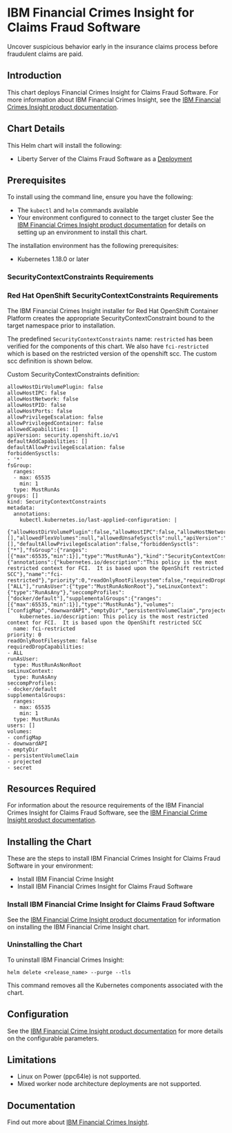 
# IBM Financial Crimes Insight for Claims Fraud Software
Uncover suspicious behavior early in the insurance claims process before fraudulent claims are paid.

## Introduction
This chart deploys Financial Crimes Insight for Claims Fraud Software. For more information about IBM Financial Crimes Insight, see the [IBM Financial Crimes Insight product documentation](https://www.ibm.com/support/knowledgecenter/SSCKRH_6.6.0/fcii/kc_welcome.html).

## Chart Details
This Helm chart will install the following:

- Liberty Server of the Claims Fraud Software as a [Deployment](https://kubernetes.io/docs/concepts/workloads/controllers/deployment/)

## Prerequisites
To install using the command line, ensure you have the following:

- The `kubectl` and `helm` commands available
- Your environment configured to connect to the target cluster
See the [IBM Financial Crimes Insight product documentation](https://www.ibm.com/support/knowledgecenter/SSCKRH_6.6.0/fcii/t_inst_cf_checklist.html) for details on setting up an environment to install this chart.

The installation environment has the following prerequisites:

- Kubernetes 1.18.0 or later

### SecurityContextConstraints Requirements

### Red Hat OpenShift SecurityContextConstraints Requirements
The IBM Financial Crimes Insight installer for Red Hat OpenShift Container Platform creates the appropriate SecurityContextConstraint bound to the target namespace prior to installation.

The predefined `SecurityContextConstraints` name: `restricted` has been verified for the components of this chart. We also have `fci-restricted` which is based on the restricted version of the openshift scc. The custom scc definition is shown below.

Custom SecurityContextConstraints definition:

```
allowHostDirVolumePlugin: false
allowHostIPC: false
allowHostNetwork: false
allowHostPID: false
allowHostPorts: false
allowPrivilegeEscalation: false
allowPrivilegedContainer: false
allowedCapabilities: []
apiVersion: security.openshift.io/v1
defaultAddCapabilities: []
defaultAllowPrivilegeEscalation: false
forbiddenSysctls:
- '*'
fsGroup:
  ranges:
  - max: 65535
    min: 1
  type: MustRunAs
groups: []
kind: SecurityContextConstraints
metadata:
  annotations:
    kubectl.kubernetes.io/last-applied-configuration: |
      {"allowHostDirVolumePlugin":false,"allowHostIPC":false,"allowHostNetwork":false,"allowHostPID":false,"allowHostPorts":false,"allowPrivilegeEscalation":false,"allowPrivilegedContainer":false,"allowedCapabilities":[],"allowedFlexVolumes":null,"allowedUnsafeSysctls":null,"apiVersion":"security.openshift.io/v1","defaultAddCapabilities":[],"defaultAllowPrivilegeEscalation":false,"forbiddenSysctls":["*"],"fsGroup":{"ranges":[{"max":65535,"min":1}],"type":"MustRunAs"},"kind":"SecurityContextConstraints","metadata":{"annotations":{"kubernetes.io/description":"This policy is the most restricted context for FCI.  It is based upon the OpenShift restricted SCC"},"name":"fci-restricted"},"priority":0,"readOnlyRootFilesystem":false,"requiredDropCapabilities":["ALL"],"runAsUser":{"type":"MustRunAsNonRoot"},"seLinuxContext":{"type":"RunAsAny"},"seccompProfiles":["docker/default"],"supplementalGroups":{"ranges":[{"max":65535,"min":1}],"type":"MustRunAs"},"volumes":["configMap","downwardAPI","emptyDir","persistentVolumeClaim","projected","secret"]}
    kubernetes.io/description: This policy is the most restricted context for FCI.  It is based upon the OpenShift restricted SCC
  name: fci-restricted
priority: 0
readOnlyRootFilesystem: false
requiredDropCapabilities:
- ALL
runAsUser:
  type: MustRunAsNonRoot
seLinuxContext:
  type: RunAsAny
seccompProfiles:
- docker/default
supplementalGroups:
  ranges:
  - max: 65535
    min: 1
  type: MustRunAs
users: []
volumes:
- configMap
- downwardAPI
- emptyDir
- persistentVolumeClaim
- projected
- secret
```

## Resources Required
For information about the resource requirements of the IBM Financial Crimes Insight for Claims Fraud Software, see the [IBM Financial Crime Insight product documentation](https://www.ibm.com/support/knowledgecenter/SSCKRH_6.6.0/fcii/c_inst_cf_requirements.html).

## Installing the Chart

These are the steps to install IBM Financial Crimes Insight for Claims Fraud Software in your environment:

- Install IBM Financial Crime Insight
- Install IBM Financial Crimes Insight for Claims Fraud Software

### Install IBM Financial Crime Insight for Claims Fraud Software

See the [IBM Financial Crime Insight product documentation](https://www.ibm.com/support/knowledgecenter/SSCKRH_6.6.0/fcii/t_install_fci_platform.html) for information on installing the IBM Financial Crime Insight chart.

### Uninstalling the Chart

To uninstall IBM Financial Crimes Insight:

```
helm delete <release_name> --purge --tls
```

This command removes all the Kubernetes components associated with the chart.


## Configuration

See the [IBM Financial Crime Insight product documentation](https://www.ibm.com/support/knowledgecenter/SSCKRH_6.6.0/fcii/t_inst_cf_checklist.html) for more details on the configurable parameters.


## Limitations
- Linux on Power (ppc64le) is not supported.
- Mixed worker node architecture deployments are not supported.

## Documentation

Find out more about [IBM Financial Crimes Insight](https://www.ibm.com/support/knowledgecenter/SSCKRH_6.6.0/fcii/kc_welcome.html).
